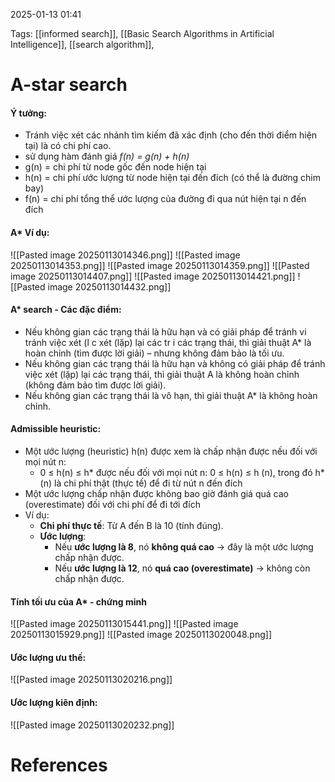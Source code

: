 2025-01-13 01:41


Tags: [[informed search]], [[Basic Search Algorithms in Artificial Intelligence]], [[search algorithm]], 

# A-star search
#### Ý tưởng:
- Tránh việc xét các nhánh tìm kiếm đã xác định (cho đến thời điểm hiện tại) là có chi phí cao.
- sử dụng hàm đánh giá *f(n) = g(n) + h(n)*
- g(n) = chi phí từ node gốc đến node hiện tại
- h(n) = chi phí ước lượng từ node hiện tại đến đích (có thể là đường chim bay)
- f(n) = chi phí tổng thể ước lượng của đường đi qua nút hiện tại n đến đích
#### A* Ví dụ:
![[Pasted image 20250113014346.png]]
![[Pasted image 20250113014353.png]]
![[Pasted image 20250113014359.png]]
![[Pasted image 20250113014407.png]]
![[Pasted image 20250113014421.png]]
![[Pasted image 20250113014432.png]]
#### A* search - Các đặc điểm:
- Nếu không gian các trạng thái là hữu hạn và có giải pháp để tránh vi tránh việc xét (l c xét (lặp) lại các tr i các trạng thái, thì giải thuật A* là hoàn chỉnh (tìm được lời giải) – nhưng không đảm bảo là tối ưu.
- Nếu không gian các trạng thái là hữu hạn và không có giải pháp để tránh việc xét (lặp) lại các trạng thái, thì giải thuật A là không hoàn chỉnh (không đảm bảo tìm được lời giải).
- Nếu không gian các trạng thái là vô hạn, thì giải thuật A* là không hoàn chỉnh.
#### Admissible heuristic:
- Một ước lượng (heuristic) h(n) được xem là chấp nhận được nếu đối với mọi nút n: 
	- 0 ≤ h(n) ≤ h* được nếu đối với mọi nút n: 0 ≤ h(n) ≤ h (n), trong đó h*(n) là chi phí thật (thực tế) để đi từ nút n đến đích
- Một ước lượng chấp nhận được không bao giờ đánh giá quá cao (overestimate) đối với chi phí để đi tới đích
-  Ví dụ:
	- **Chi phí thực tế**: Từ A đến B là 10 (tính đúng).
	- **Ước lượng**:
	    - Nếu **ước lượng là 8**, nó **không quá cao** → đây là một ước lượng chấp nhận được.
	    - Nếu **ước lượng là 12**, nó **quá cao (overestimate)** → không còn chấp nhận được.
#### Tính tối ưu của A* - chứng minh
![[Pasted image 20250113015441.png]]
![[Pasted image 20250113015929.png]]
![[Pasted image 20250113020048.png]]
#### Ước lượng ưu thế:
![[Pasted image 20250113020216.png]]
#### Ước lượng kiên định:
![[Pasted image 20250113020232.png]]
# References
